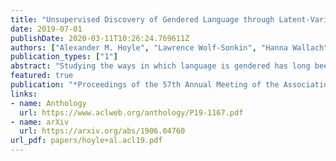 ```yaml
---
title: "Unsupervised Discovery of Gendered Language through Latent-Variable Modeling"
date: 2019-07-01
publishDate: 2020-03-11T10:26:24.769611Z
authors: ["Alexander M. Hoyle", "Lawrence Wolf-Sonkin", "Hanna Wallach", "Isabelle Augenstein", "Ryan Cotterell"]
publication_types: ["1"]
abstract: "Studying the ways in which language is gendered has long been an area of interest in sociolinguistics. Studies have explored, for example, the speech of male and female characters in film and the language used to describe male and female politicians. In this paper, we aim not to merely study this phenomenon qualitatively, but instead to quantify the degree to which the language used to describe men and women is different and, moreover, different in a positive or negative way. To that end, we introduce a generative latent-variable model that jointly represents adjective (or verb) choice, with its sentiment, given the natural gender of a head (or dependent) noun. We find that there are significant differences between descriptions of male and female nouns and that these differences align with common gender stereotypes: Positive adjectives used to describe women are more often related to their bodies than adjectives used to describe men."
featured: true
publication: "*Proceedings of the 57th Annual Meeting of the Association for Computational Linguistics*"
links:
- name: Anthology
  url: https://www.aclweb.org/anthology/P19-1167.pdf
- name: arXiv
  url: https://arxiv.org/abs/1906.04760
url_pdf: papers/hoyle+al.acl19.pdf
---
```



